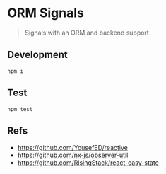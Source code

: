# ORM Signals

> Signals with an ORM and backend support

## Development

```
npm i
```

## Test

```
npm test
```

## Refs

- https://github.com/YousefED/reactive
- https://github.com/nx-js/observer-util
- https://github.com/RisingStack/react-easy-state
